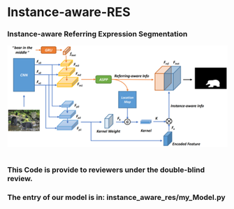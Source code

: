 # Instance-aware-RES

### **Instance-aware Referring Expression Segmentation**

<div align="center">
  <img src="/framework.png"/>
</div><br/>

### This Code is provide to reviewers under the double-blind review.

### The entry of our model is in: instance_aware_res/my_Model.py
